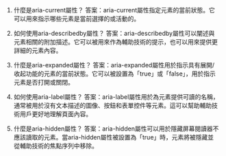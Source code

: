 

1. 什麼是aria-current屬性？
答案：aria-current屬性指定元素的當前狀態。它可以用來指示哪些元素是當前選擇的或活動的。

2. 如何使用aria-describedby屬性？
答案：aria-describedby屬性可以闡述與元素相關的附加描述。它可以被用來作為輔助技術的提示，也可以用來提供更詳細的元素內容。

3. 什麼是aria-expanded屬性？
答案：aria-expanded屬性用於指示具有展開/收起功能的元素的當前狀態。它可以被設置為「true」或「false」，用於指示元素是否打開或關閉。

4. 如何使用aria-label屬性？
答案：aria-label屬性用於為元素提供可讀的名稱，通常被用於沒有文本描述的圖像、按鈕和表單控件等元素。這可以幫助輔助技術用戶更好地理解頁面內容。

5. 什麼是aria-hidden屬性？
答案：aria-hidden屬性可以用於隱藏屏幕閱讀器不應該讀取的元素。當aria-hidden屬性被設置為「true」時，元素將被隱藏並從輔助技術的焦點序列中移除。